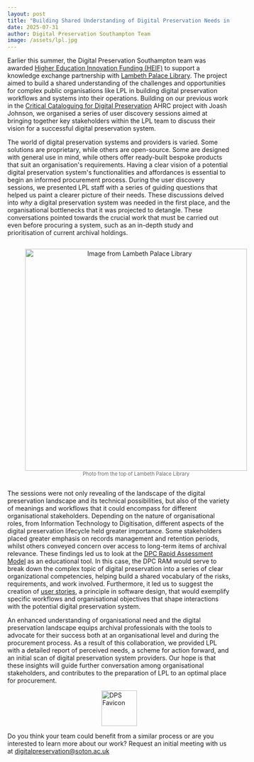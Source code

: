```yaml
---
layout: post
title: "Building Shared Understanding of Digital Preservation Needs in Lambeth Palace Library"
date: 2025-07-31
author: Digital Preservation Southampton Team
image: /assets/lpl.jpg
---
```



Earlier this summer, the Digital Preservation Southampton team was awarded [Higher Education Innovation Funding (HEIF)](https://www.ukri.org/what-we-do/browse-our-areas-of-investment-and-support/higher-education-innovation-fund/) to support a knowledge exchange partnership with [Lambeth Palace Library](https://www.lambethpalacelibrary.info/). The project aimed to build a shared understanding of the challenges and opportunities for complex public organisations like LPL in building digital preservation workflows and systems into their operations. Building on our previous work in the [Critical Cataloguing for Digital Preservation](https://critcatdigipres.github.io/) AHRC project with Joash Johnson, we organised a series of user discovery sessions aimed at bringing together key stakeholders within the LPL team to discuss their vision for a successful digital preservation system.

The world of digital preservation systems and providers is varied. Some solutions are proprietary, while others are open-source. Some are designed with general use in mind, while others offer ready-built bespoke products that suit an organisation's requirements. Having a clear vision of a potential digital preservation system's functionalities and affordances is essential to begin an informed procurement process. During the user discovery sessions, we presented LPL staff with a series of guiding questions that helped us paint a clearer picture of their needs. These discussions delved into _why_ a digital preservation system was needed in the first place, and the organisational bottlenecks that it was projected to detangle. These conversations pointed towards the crucial work that must be carried out even before procuring a system, such as an in-depth study and prioritisation of current archival holdings.

<figure style="display: inline-block; text-align: center;">
  <img src="https://github.com/Southampton-Digital-Humanities/dps-blog/blob/main/assets/lpl.png?raw=true" alt="Image from Lambeth Palace Library" width="500" />
  <figcaption style="font-size: 0.8em; color: #666;">Photo from the top of Lambeth Palace Library</figcaption>
</figure>

The sessions were not only revealing of the landscape of the digital preservation landscape and its technical possibilities, but also of the variety of meanings and workflows that it could encompass for different organisational stakeholders. Depending on the nature of organisational roles, from Information Technology to Digitisation, different aspects of the digital preservation lifecycle held greater importance. Some stakeholders placed greater emphasis on records management and retention periods, whilst others conveyed concern over access to long-term items of archival relevance. These findings led us to look at the [DPC Rapid Assessment Model](https://www.dpconline.org/digipres/implement-digipres/dpc-ram) as an educational tool. In this case, the DPC RAM would serve to break down the complex topic of digital preservation into a series of clear organizational competencies, helping build a shared vocabulary of the risks, requirements, and work involved. Furthermore, it led us to suggest the creation of [user stories](https://en.wikipedia.org/wiki/User_story), a principle in software design, that would exemplify specific workflows and organisational objectives that shape interactions with the potential digital preservation system. 

An enhanced understanding of organisational need and the digital preservation landscape equips archival professionals with the tools to advocate for their success both at an organisational level and during the procurement process. As a result of this collaboration, we provided LPL with a detailed report of perceived needs, a scheme for action forward, and an initial scan of digital preservation system providers. Our hope is that these insights will guide further conversation among organisational stakeholders, and contributes to the preparation of LPL to an optimal place for procurement. 

<div style="display: flex; justify-content: center;">
  <img src="https://github.com/Southampton-Digital-Humanities/dps-blog/blob/main/assets/dps-favicon.png?raw=true" alt="DPS Favicon" width="80" />
</div>

Do you think your team could benefit from a similar process or are you interested to learn more about our work? Request an initial meeting with us at [digitalpreservation@soton.ac.uk](mailto:digitalpreservation@soton.ac.uk)
